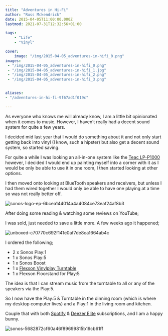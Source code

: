 ```yaml
---
title: "Adventures in Hi-Fi"
author: "Russ Mckendrick"
date: 2015-04-05T11:00:00.000Z
lastmod: 2021-07-31T12:32:56+01:00

tags:
    - "Life"
    - "Vinyl"

cover:
    image: "/img/2015-04-05_adventures-in-hifi_0.png" 
images:
 - "/img/2015-04-05_adventures-in-hifi_0.png"
 - "/img/2015-04-05_adventures-in-hifi_1.jpg"
 - "/img/2015-04-05_adventures-in-hifi_2.png"
 - "/img/2015-04-05_adventures-in-hifi_3.png"


aliases:
- "/adventures-in-hi-fi-9f67ad1f019c"

---
```


As everyone who knows me will already know, I am a little bit opinionated when it comes to music. However, I haven’t really had a decent sound system for quite a few years.

I decided mid last year that I would do something about it and not only start getting back into vinyl (I know, such a hipster) but also get a decent sound system, so started saving.

For quite a while I was looking an all-in-one system like the [Teac LP-P1000](http://www.teac.com/product/lp-p1000/ "Teac LP-P1000") however, I decided I would end up painting myself into a corner with it as I would be only be able to use it in one room, I then started looking at other options.

I then moved onto looking at BlueTooth speakers and receivers, but unless I had them wired together I would only be able to have one playing at a time so was not really better off.

![sonos-logo-ep-6bcea144014a4a4084ce73eaf24af8b3](/img/2015-04-05_adventures-in-hifi_1.jpg)

After doing some reading & watching some reviews on YouTube;

I was sold, just needed to save a little more. A few weeks ago it happened;

![unboxed-c70770c692f141e0af7de8ca1664ab4c](/img/2015-04-05_adventures-in-hifi_2.png)

I ordered the following;

- 2 x Sonos Play:1
- 1 x Sonos Play:5
- 1 x Sonos Boost
- 1 x [Flexson Vinylplay Turntable](http://www.whathifi.com/news/ifa-2014-flexson-introduces-sonos-ready-vinylplay-digital-turntable)
- 1 x Flexson Floorstand for Play:5

The idea is that I can stream music from the turntable to all or any of the speakers via the Play:5.

So I now have the Play:5 & Turntable in the dinning room (which is where my desktop computer lives) and a Play:1 in the living room and kitchen.

Couple that with both [Spotify](https://www.spotify.com/uk/ "Spotify") & [Deezer Elite](http://www.deezer.com/offers/elite "Deezer Elite") subscriptions, and I am a happy bunny.

![sonos-5682872cf60a46f89699815b19cb61ff](/img/2015-04-05_adventures-in-hifi_3.png)
